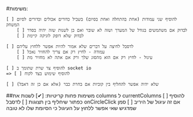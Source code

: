 #משימות:

	[ ] להוסיף שני עמודות (אחת בהתחלה ואחת בסיום) בשביל כדורים אכולים וכדורים לסיום המשחק
		[ ] לבדוק אם משתמשים בגודל של המערך ושזה לא שובר ואם כן לשנות שזה יהיה בסדר
		[ ] לבדוק שלא דופק לוגיקה קיימת 

	[ ] לדסבל לחיצה על דברים שלא אמור להיות אפשר ללחוץ עליהם
		[ ] עמודה - לחיץ רק אם צריך להחזיר נאכל
		[ ] עיגול - לחיץ רק אם הוא מהסוג שלך ורק אם אתה לא מחזיר מת

	[ ] להוסיף צד שרת שתומך ב socket io
	=> [ ] להוסיף שימוש בצד לקוח

	[ ] שלא יהיה אפשר להחליף בין קוביות אם בחרת כבר (אלא אם כן זה דאבל)

##משימות פחות קריטיות:
	[✔] לשנות את columns ל currentColumns
	[ ] להוסיף כפתור שיחליף בין תצוגות
	[ ] לדסבל onCircleClick אם זה עיגול של היריב
	[ ] סמן שמדגיש שאי אפשר ללחוץ על העיגול כי הסיומת שלו לא טובה